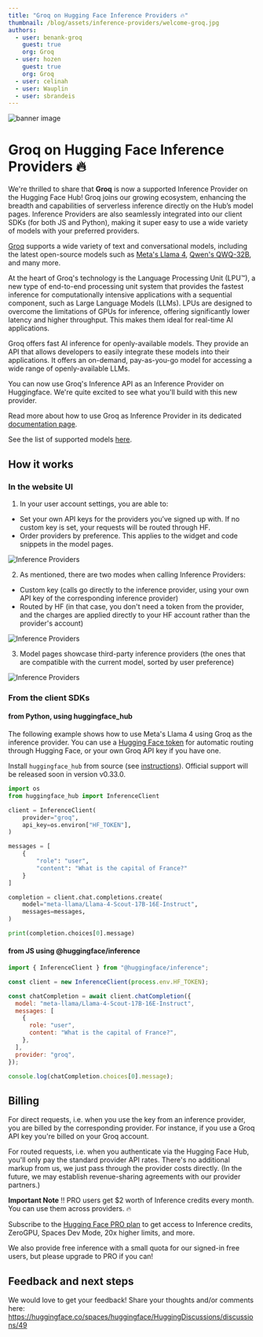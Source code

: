 ```yaml
---
title: "Groq on Hugging Face Inference Providers 🔥"
thumbnail: /blog/assets/inference-providers/welcome-groq.jpg
authors:
  - user: benank-groq
    guest: true
    org: Groq
  - user: hozen
    guest: true
    org: Groq
  - user: celinah
  - user: Wauplin
  - user: sbrandeis
---
```


![banner image](https://huggingface.co/blog/assets/inference-providers/welcome-groq.jpg)

# Groq on Hugging Face Inference Providers 🔥

We're thrilled to share that **Groq** is now a supported Inference Provider on the Hugging Face Hub!
Groq joins our growing ecosystem, enhancing the breadth and capabilities of serverless inference directly on the Hub’s model pages. Inference Providers are also seamlessly integrated into our client SDKs (for both JS and Python), making it super easy to use a wide variety of models with your preferred providers.

[Groq](https://groq.com) supports a wide variety of text and conversational models, including the latest open-source models such as [Meta's Llama 4](https://huggingface.co/meta-llama/Llama-4-Maverick-17B-128E-Instruct?inference_provider=groq), [Qwen's QWQ-32B](https://huggingface.co/Qwen/QwQ-32B?inference_provider=groq), and many more.

At the heart of Groq's technology is the Language Processing Unit (LPU™), a new type of end-to-end processing unit system that provides the fastest inference for computationally intensive applications with a sequential component, such as Large Language Models (LLMs). LPUs are designed to overcome the limitations of GPUs for inference, offering significantly lower latency and higher throughput. This makes them ideal for real-time AI applications.

Groq offers fast AI inference for openly-available models. They provide an API that allows developers to easily integrate these models into their applications. It offers an on-demand, pay-as-you-go model for accessing a wide range of openly-available LLMs.

You can now use Groq's Inference API as an Inference Provider on Huggingface. We're quite excited to see what you'll build with this new provider.

Read more about how to use Groq as Inference Provider in its dedicated [documentation page](https://huggingface.co/docs/inference-providers/providers/groq).

See the list of supported models [here](https://huggingface.co/models?inference_provider=groq&sort=trending).

## How it works

### In the website UI

1. In your user account settings, you are able to:

- Set your own API keys for the providers you’ve signed up with. If no custom key is set, your requests will be routed through HF.
- Order providers by preference. This applies to the widget and code snippets in the model pages.

<img src="https://huggingface.co/datasets/huggingface/documentation-images/resolve/main/inference-providers/user-settings-updated.png" alt="Inference Providers"/>

2. As mentioned, there are two modes when calling Inference Providers:

- Custom key (calls go directly to the inference provider, using your own API key of the corresponding inference provider)
- Routed by HF (in that case, you don't need a token from the provider, and the charges are applied directly to your HF account rather than the provider's account)

<img src="https://huggingface.co/datasets/huggingface/documentation-images/resolve/main/inference-providers/explainer.png" alt="Inference Providers"/>

3. Model pages showcase third-party inference providers (the ones that are compatible with the current model, sorted by user preference)

<img src="https://huggingface.co/datasets/huggingface/documentation-images/resolve/main/inference-providers/model-widget-updated.png" alt="Inference Providers"/>

### From the client SDKs

#### from Python, using huggingface_hub

The following example shows how to use Meta's Llama 4 using Groq as the inference provider. You can use a [Hugging Face token](https://huggingface.co/settings/tokens) for automatic routing through Hugging Face, or your own Groq API key if you have one.

Install `huggingface_hub` from source (see [instructions](https://huggingface.co/docs/huggingface_hub/installation#install-from-source)). Official support will be released soon in version v0.33.0.

```python
import os
from huggingface_hub import InferenceClient

client = InferenceClient(
    provider="groq",
    api_key=os.environ["HF_TOKEN"],
)

messages = [
    {
        "role": "user",
        "content": "What is the capital of France?"
    }
]

completion = client.chat.completions.create(
    model="meta-llama/Llama-4-Scout-17B-16E-Instruct",
    messages=messages,
)

print(completion.choices[0].message)
```

#### from JS using @huggingface/inference

```js
import { InferenceClient } from "@huggingface/inference";

const client = new InferenceClient(process.env.HF_TOKEN);

const chatCompletion = await client.chatCompletion({
  model: "meta-llama/Llama-4-Scout-17B-16E-Instruct",
  messages: [
    {
      role: "user",
      content: "What is the capital of France?",
    },
  ],
  provider: "groq",
});

console.log(chatCompletion.choices[0].message);
```

## Billing

For direct requests, i.e. when you use the key from an inference provider, you are billed by the corresponding provider. For instance, if you use a Groq API key you're billed on your Groq account.

For routed requests, i.e. when you authenticate via the Hugging Face Hub, you'll only pay the standard provider API rates. There's no additional markup from us, we just pass through the provider costs directly. (In the future, we may establish revenue-sharing agreements with our provider partners.)

**Important Note** ‼️ PRO users get $2 worth of Inference credits every month. You can use them across providers. 🔥

Subscribe to the [Hugging Face PRO plan](https://hf.co/subscribe/pro) to get access to Inference credits, ZeroGPU, Spaces Dev Mode, 20x higher limits, and more.

We also provide free inference with a small quota for our signed-in free users, but please upgrade to PRO if you can!

## Feedback and next steps

We would love to get your feedback! Share your thoughts and/or comments here: https://huggingface.co/spaces/huggingface/HuggingDiscussions/discussions/49
